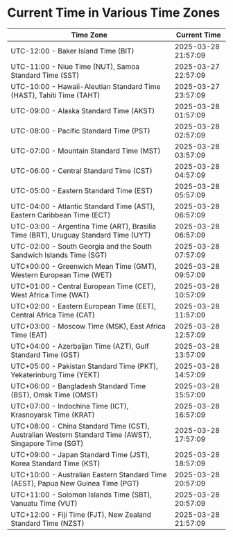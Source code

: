 # Current Time in Various Time Zones

| Time Zone | Current Time |
|-----------|--------------|
| UTC-12:00 - Baker Island Time (BIT) | 2025-03-28 21:57:09 |
| UTC-11:00 - Niue Time (NUT), Samoa Standard Time (SST) | 2025-03-27 22:57:09 |
| UTC-10:00 - Hawaii-Aleutian Standard Time (HAST), Tahiti Time (TAHT) | 2025-03-27 23:57:09 |
| UTC-09:00 - Alaska Standard Time (AKST) | 2025-03-28 01:57:09 |
| UTC-08:00 - Pacific Standard Time (PST) | 2025-03-28 02:57:09 |
| UTC-07:00 - Mountain Standard Time (MST) | 2025-03-28 03:57:09 |
| UTC-06:00 - Central Standard Time (CST) | 2025-03-28 04:57:09 |
| UTC-05:00 - Eastern Standard Time (EST) | 2025-03-28 05:57:09 |
| UTC-04:00 - Atlantic Standard Time (AST), Eastern Caribbean Time (ECT) | 2025-03-28 06:57:09 |
| UTC-03:00 - Argentina Time (ART), Brasília Time (BRT), Uruguay Standard Time (UYT) | 2025-03-28 06:57:09 |
| UTC-02:00 - South Georgia and the South Sandwich Islands Time (SGT) | 2025-03-28 07:57:09 |
| UTC±00:00 - Greenwich Mean Time (GMT), Western European Time (WET) | 2025-03-28 09:57:09 |
| UTC+01:00 - Central European Time (CET), West Africa Time (WAT) | 2025-03-28 10:57:09 |
| UTC+02:00 - Eastern European Time (EET), Central Africa Time (CAT) | 2025-03-28 11:57:09 |
| UTC+03:00 - Moscow Time (MSK), East Africa Time (EAT) | 2025-03-28 12:57:09 |
| UTC+04:00 - Azerbaijan Time (AZT), Gulf Standard Time (GST) | 2025-03-28 13:57:09 |
| UTC+05:00 - Pakistan Standard Time (PKT), Yekaterinburg Time (YEKT) | 2025-03-28 14:57:09 |
| UTC+06:00 - Bangladesh Standard Time (BST), Omsk Time (OMST) | 2025-03-28 15:57:09 |
| UTC+07:00 - Indochina Time (ICT), Krasnoyarsk Time (KRAT) | 2025-03-28 16:57:09 |
| UTC+08:00 - China Standard Time (CST), Australian Western Standard Time (AWST), Singapore Time (SGT) | 2025-03-28 17:57:09 |
| UTC+09:00 - Japan Standard Time (JST), Korea Standard Time (KST) | 2025-03-28 18:57:09 |
| UTC+10:00 - Australian Eastern Standard Time (AEST), Papua New Guinea Time (PGT) | 2025-03-28 20:57:09 |
| UTC+11:00 - Solomon Islands Time (SBT), Vanuatu Time (VUT) | 2025-03-28 20:57:09 |
| UTC+12:00 - Fiji Time (FJT), New Zealand Standard Time (NZST) | 2025-03-28 21:57:09 |
